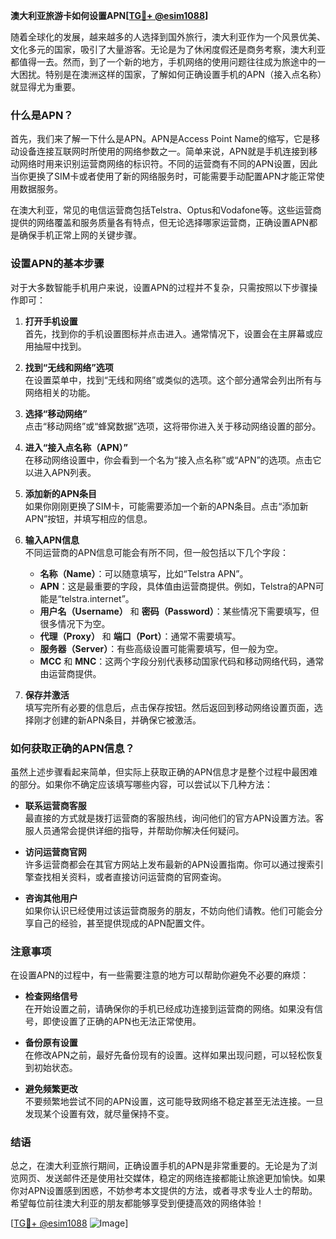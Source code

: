 **澳大利亚旅游卡如何设置APN[[TG💪+ @esim1088](https://t.me/s/esim1088)]**

随着全球化的发展，越来越多的人选择到国外旅行，澳大利亚作为一个风景优美、文化多元的国家，吸引了大量游客。无论是为了休闲度假还是商务考察，澳大利亚都值得一去。然而，到了一个新的地方，手机网络的使用问题往往成为旅途中的一大困扰。特别是在澳洲这样的国家，了解如何正确设置手机的APN（接入点名称）就显得尤为重要。

### 什么是APN？

首先，我们来了解一下什么是APN。APN是Access Point Name的缩写，它是移动设备连接互联网时所使用的网络参数之一。简单来说，APN就是手机连接到移动网络时用来识别运营商网络的标识符。不同的运营商有不同的APN设置，因此当你更换了SIM卡或者使用了新的网络服务时，可能需要手动配置APN才能正常使用数据服务。

在澳大利亚，常见的电信运营商包括Telstra、Optus和Vodafone等。这些运营商提供的网络覆盖和服务质量各有特点，但无论选择哪家运营商，正确设置APN都是确保手机正常上网的关键步骤。

### 设置APN的基本步骤

对于大多数智能手机用户来说，设置APN的过程并不复杂，只需按照以下步骤操作即可：

1. **打开手机设置**  
   首先，找到你的手机设置图标并点击进入。通常情况下，设置会在主屏幕或应用抽屉中找到。

2. **找到“无线和网络”选项**  
   在设置菜单中，找到“无线和网络”或类似的选项。这个部分通常会列出所有与网络相关的功能。

3. **选择“移动网络”**  
   点击“移动网络”或“蜂窝数据”选项，这将带你进入关于移动网络设置的部分。

4. **进入“接入点名称（APN）”**  
   在移动网络设置中，你会看到一个名为“接入点名称”或“APN”的选项。点击它以进入APN列表。

5. **添加新的APN条目**  
   如果你刚刚更换了SIM卡，可能需要添加一个新的APN条目。点击“添加新APN”按钮，并填写相应的信息。

6. **输入APN信息**  
   不同运营商的APN信息可能会有所不同，但一般包括以下几个字段：
   - **名称（Name）**：可以随意填写，比如“Telstra APN”。
   - **APN**：这是最重要的字段，具体值由运营商提供。例如，Telstra的APN可能是“telstra.internet”。
   - **用户名（Username）** 和 **密码（Password）**：某些情况下需要填写，但很多情况下为空。
   - **代理（Proxy）** 和 **端口（Port）**：通常不需要填写。
   - **服务器（Server）**：有些高级设置可能需要填写，但一般为空。
   - **MCC** 和 **MNC**：这两个字段分别代表移动国家代码和移动网络代码，通常由运营商提供。

7. **保存并激活**  
   填写完所有必要的信息后，点击保存按钮。然后返回到移动网络设置页面，选择刚才创建的新APN条目，并确保它被激活。

### 如何获取正确的APN信息？

虽然上述步骤看起来简单，但实际上获取正确的APN信息才是整个过程中最困难的部分。如果你不确定应该填写哪些内容，可以尝试以下几种方法：

- **联系运营商客服**  
  最直接的方式就是拨打运营商的客服热线，询问他们的官方APN设置方法。客服人员通常会提供详细的指导，并帮助你解决任何疑问。

- **访问运营商官网**  
  许多运营商都会在其官方网站上发布最新的APN设置指南。你可以通过搜索引擎查找相关资料，或者直接访问运营商的官网查询。

- **咨询其他用户**  
  如果你认识已经使用过该运营商服务的朋友，不妨向他们请教。他们可能会分享自己的经验，甚至提供现成的APN配置文件。

### 注意事项

在设置APN的过程中，有一些需要注意的地方可以帮助你避免不必要的麻烦：

- **检查网络信号**  
  在开始设置之前，请确保你的手机已经成功连接到运营商的网络。如果没有信号，即使设置了正确的APN也无法正常使用。

- **备份原有设置**  
  在修改APN之前，最好先备份现有的设置。这样如果出现问题，可以轻松恢复到初始状态。

- **避免频繁更改**  
  不要频繁地尝试不同的APN设置，这可能导致网络不稳定甚至无法连接。一旦发现某个设置有效，就尽量保持不变。

### 结语

总之，在澳大利亚旅行期间，正确设置手机的APN是非常重要的。无论是为了浏览网页、发送邮件还是使用社交媒体，稳定的网络连接都能让旅途更加愉快。如果你对APN设置感到困惑，不妨参考本文提供的方法，或者寻求专业人士的帮助。希望每位前往澳大利亚的朋友都能够享受到便捷高效的网络体验！

[[TG💪+ @esim1088](https://t.me/s/esim1088) ![Image](https://i.postimg.cc/4NQfJmqS/Snipaste-2025-05-13-00-14-12.png)]